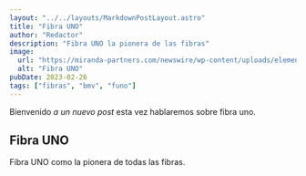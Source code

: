```yaml
---
layout: "../../layouts/MarkdownPostLayout.astro"
title: "Fibra UNO"
author: "Redactor"
description: "Fibra UNO la pionera de las fibras"
image:
  url: "https://miranda-partners.com/newswire/wp-content/uploads/elementor/thumbs/funo-op4v3484vwm8zczahc9z08v9mjx8dinqxu22q3tea0.jpg"
  alt: "Fibra UNO"
pubDate: 2023-02-26
tags: ["fibras", "bmv", "funo"]
---
```


<!-- @format -->

Bienvenido _a un nuevo post_ esta vez hablaremos sobre fibra uno.

## Fibra UNO

Fibra UNO como la pionera de todas las fibras.
